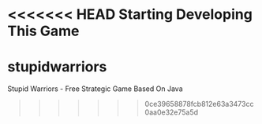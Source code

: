 <<<<<<< HEAD
Starting Developing This Game
=======
stupidwarriors
==============

Stupid Warriors - Free Strategic Game Based On Java
>>>>>>> 0ce39658878fcb812e63a3473cc0aa0e32e75a5d
